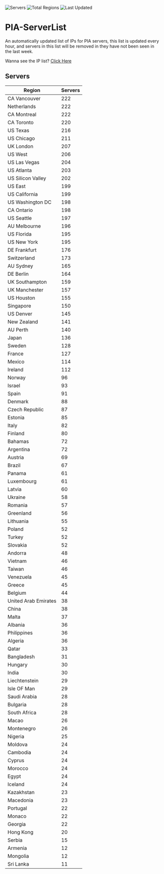 ![Servers](https://img.shields.io/badge/Servers-8,964-darkgreen)
![Total Regions](https://img.shields.io/badge/Total_Regions-97-darkgreen)
![Last Updated](https://img.shields.io/badge/Last_Updated-April_28_2024_23:00_EDT-darkgreen)

# PIA-ServerList
An automatically updated list of IPs for PIA servers, this list is updated every hour, and servers in this list will be removed in they have not been seen in the last week.

Wanna see the IP list? [Click Here](./context.json)

## Servers
| Region               | Servers |
|----------------------|---------|
| CA Vancouver | 222 |
| Netherlands | 222 |
| CA Montreal | 222 |
| CA Toronto | 220 |
| US Texas | 216 |
| US Chicago | 211 |
| UK London | 207 |
| US West | 206 |
| US Las Vegas | 204 |
| US Atlanta | 203 |
| US Silicon Valley | 202 |
| US East | 199 |
| US California | 199 |
| US Washington DC | 198 |
| CA Ontario | 198 |
| US Seattle | 197 |
| AU Melbourne | 196 |
| US Florida | 195 |
| US New York | 195 |
| DE Frankfurt | 176 |
| Switzerland | 173 |
| AU Sydney | 165 |
| DE Berlin | 164 |
| UK Southampton | 159 |
| UK Manchester | 157 |
| US Houston | 155 |
| Singapore | 150 |
| US Denver | 145 |
| New Zealand | 141 |
| AU Perth | 140 |
| Japan | 136 |
| Sweden | 128 |
| France | 127 |
| Mexico | 114 |
| Ireland | 112 |
| Norway | 96 |
| Israel | 93 |
| Spain | 91 |
| Denmark | 88 |
| Czech Republic | 87 |
| Estonia | 85 |
| Italy | 82 |
| Finland | 80 |
| Bahamas | 72 |
| Argentina | 72 |
| Austria | 69 |
| Brazil | 67 |
| Panama | 61 |
| Luxembourg | 61 |
| Latvia | 60 |
| Ukraine | 58 |
| Romania | 57 |
| Greenland | 56 |
| Lithuania | 55 |
| Poland | 52 |
| Turkey | 52 |
| Slovakia | 52 |
| Andorra | 48 |
| Vietnam | 46 |
| Taiwan | 46 |
| Venezuela | 45 |
| Greece | 45 |
| Belgium | 44 |
| United Arab Emirates | 38 |
| China | 38 |
| Malta | 37 |
| Albania | 36 |
| Philippines | 36 |
| Algeria | 36 |
| Qatar | 33 |
| Bangladesh | 31 |
| Hungary | 30 |
| India | 30 |
| Liechtenstein | 29 |
| Isle OF Man | 29 |
| Saudi Arabia | 28 |
| Bulgaria | 28 |
| South Africa | 28 |
| Macao | 26 |
| Montenegro | 26 |
| Nigeria | 25 |
| Moldova | 24 |
| Cambodia | 24 |
| Cyprus | 24 |
| Morocco | 24 |
| Egypt | 24 |
| Iceland | 24 |
| Kazakhstan | 23 |
| Macedonia | 23 |
| Portugal | 22 |
| Monaco | 22 |
| Georgia | 22 |
| Hong Kong | 20 |
| Serbia | 15 |
| Armenia | 12 |
| Mongolia | 12 |
| Sri Lanka | 11 |